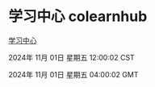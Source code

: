 # 学习中心 colearnhub
[学习中心](http://219.139.197.74:56308/colearnhub/)

2024年 11月 01日 星期五 12:00:02 CST

2024年 11月 01日 星期五 04:00:02 GMT
